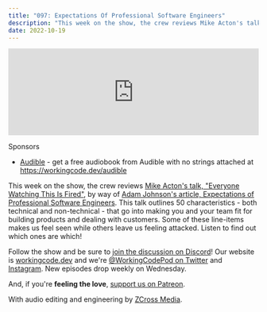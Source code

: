 ```yaml
---
title: "097: Expectations Of Professional Software Engineers"
description: "This week on the show, the crew reviews Mike Acton's talk, 'Everyone Watching This Is Fired', by way of Adam Johnson's article, 'Expectations of Professional Software Engineers'."
date: 2022-10-19
---
```


<iframe allow="autoplay *; encrypted-media *; fullscreen *; clipboard-write" frameborder="0" height="175" style="width:100%;max-width:900px;overflow:hidden;background:transparent;" sandbox="allow-forms allow-popups allow-same-origin allow-scripts allow-storage-access-by-user-activation allow-top-navigation-by-user-activation" src="https://embed.podcasts.apple.com/us/podcast/097-expectations-of-professional-software-engineers/id1544142288?i=1000583154886"></iframe>

Sponsors

- [Audible](https://workingcode.dev/audible) - get a free audiobook from Audible with no strings attached at https://workingcode.dev/audible

This week on the show, the crew reviews [Mike Acton's talk, "Everyone Watching This Is Fired"][mike-acton], by way of [Adam Johnson's article, Expectations of Professional Software Engineers][adam-johnson]. This talk outlines 50 characteristics - both technical and non-technical - that go into making you and your team fit for building products and dealing with customers. Some of these line-items makes us feel seen while others leave us feeling attacked. Listen to find out which ones are which!

Follow the show and be sure to [join the discussion on Discord][working-code-discord]! Our website is [workingcode.dev][working-code] and we're [@WorkingCodePod on Twitter][working-code-twitter] and [Instagram][working-code-instagram]. New episodes drop weekly on Wednesday.

And, if you're **feeling the love**, [support us on Patreon][working-code-patreon].

[adam-johnson]: https://adamj.eu/tech/2022/06/17/mike-actons-expectations-of-professional-software-engineers/
[mike-acton]: https://www.youtube.com/watch?v=cV5HArLYajE
[working-code]: https://workingcode.dev/
[working-code-discord]: https://workingcode.dev/discord/
[working-code-instagram]: https://www.instagram.com/workingcodepod/
[working-code-patreon]: https://www.patreon.com/workingcodepod
[working-code-twitter]: https://twitter.com/WorkingCodePod

With audio editing and engineering by [ZCross Media](https://www.zcross.media/).
